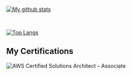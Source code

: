[![My github stats](https://github-readme-stats.vercel.app/api?username=rabindratamang&show_icons=true&theme=dark)](https://github.com/anuraghazra/github-readme-stats)

<br />

[![Top Langs](https://github-readme-stats.vercel.app/api/top-langs/?username=rabindratamang&layout=compact)](https://github.com/anuraghazra/github-readme-stats)

## My Certifications
![AWS Certified Solutions Architect – Associate](https://www.credly.com/badges/688b64d4-fdcf-4303-bc14-ff52e478f8bf/public_url)
